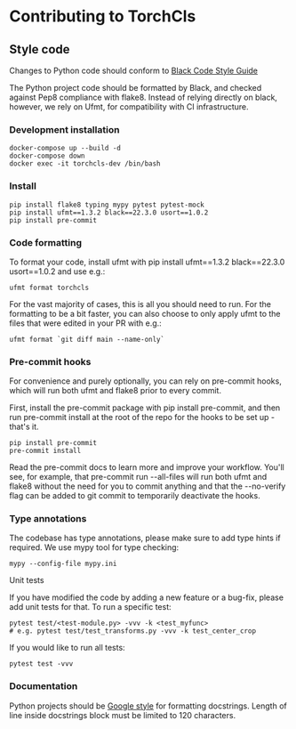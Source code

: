 # Contributing to TorchCls

## Style code

Changes to Python code should conform to [Black Code Style Guide](https://black.readthedocs.io/en/stable/the_black_code_style/current_style.html)

The Python project code should be formatted by Black, and checked against Pep8 compliance with flake8. Instead of relying directly on black, however, we rely on Ufmt, for compatibility with CI infrastructure.

### Development installation

    docker-compose up --build -d
    docker-compose down
    docker exec -it torchcls-dev /bin/bash

### Install

    pip install flake8 typing mypy pytest pytest-mock
    pip install ufmt==1.3.2 black==22.3.0 usort==1.0.2
    pip install pre-commit

### Code formatting

To format your code, install ufmt with pip install ufmt==1.3.2 black==22.3.0 usort==1.0.2 and use e.g.:

    ufmt format torchcls

For the vast majority of cases, this is all you should need to run. For the formatting to be a bit faster, you can also choose to only apply ufmt to the files that were edited in your PR with e.g.:

    ufmt format `git diff main --name-only`

### Pre-commit hooks

For convenience and purely optionally, you can rely on pre-commit hooks, which will run both ufmt and flake8 prior to every commit.

First, install the pre-commit package with pip install pre-commit, and then run pre-commit install at the root of the repo for the hooks to be set up - that's it.

    pip install pre-commit
    pre-commit install

Read the pre-commit docs to learn more and improve your workflow. You'll see, for example, that pre-commit run --all-files will run both ufmt and flake8 without the need for you to commit anything and that the --no-verify flag can be added to git commit to temporarily deactivate the hooks.

### Type annotations

The codebase has type annotations, please make sure to add type hints if required. We use mypy tool for type checking:

    mypy --config-file mypy.ini

Unit tests

If you have modified the code by adding a new feature or a bug-fix, please add unit tests for that. To run a specific test:

    pytest test/<test-module.py> -vvv -k <test_myfunc>
    # e.g. pytest test/test_transforms.py -vvv -k test_center_crop

If you would like to run all tests:

    pytest test -vvv

### Documentation

Python projects should be [Google style](https://sphinxcontrib-napoleon.readthedocs.io/en/latest/example_google.html) for formatting docstrings. Length of line inside docstrings block must be limited to 120 characters.
